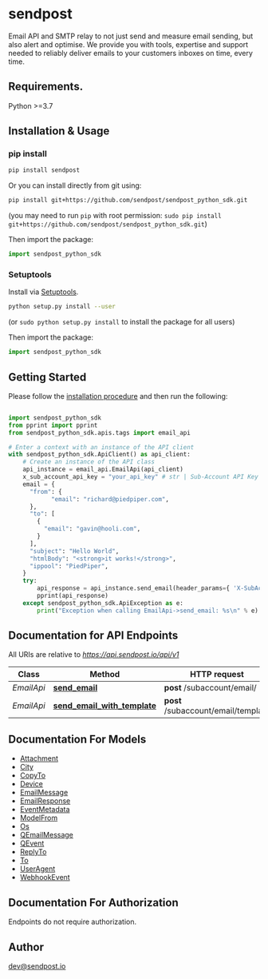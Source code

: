 # sendpost
Email API and SMTP relay to not just send and measure email sending, but also alert and optimise. We provide you with tools, expertise and support needed to reliably deliver emails to your customers inboxes on time, every time.

## Requirements.

Python &gt;&#x3D;3.7


## Installation & Usage
### pip install

```sh
pip install sendpost
```

Or you can install directly from git using:

```sh
pip install git+https://github.com/sendpost/sendpost_python_sdk.git
```
(you may need to run `pip` with root permission: `sudo pip install git+https://github.com/sendpost/sendpost_python_sdk.git`)

Then import the package:
```python
import sendpost_python_sdk
```

### Setuptools

Install via [Setuptools](http://pypi.python.org/pypi/setuptools).

```sh
python setup.py install --user
```
(or `sudo python setup.py install` to install the package for all users)

Then import the package:
```python
import sendpost_python_sdk
```

## Getting Started

Please follow the [installation procedure](#installation--usage) and then run the following:

```python

import sendpost_python_sdk
from pprint import pprint
from sendpost_python_sdk.apis.tags import email_api

# Enter a context with an instance of the API client
with sendpost_python_sdk.ApiClient() as api_client:
    # Create an instance of the API class
    api_instance = email_api.EmailApi(api_client)
    x_sub_account_api_key = "your_api_key" # str | Sub-Account API Key
    email = {
      "from": {
            "email": "richard@piedpiper.com",
      },
      "to": [
        {
          "email": "gavin@hooli.com",
        }
      ],
      "subject": "Hello World",
      "htmlBody": "<strong>it works!</strong>",
      "ippool": "PiedPiper",
    }
    try:
        api_response = api_instance.send_email(header_params={ 'X-SubAccount-ApiKey': x_sub_account_api_key}, body=email)
        pprint(api_response)
    except sendpost_python_sdk.ApiException as e:
        print("Exception when calling EmailApi->send_email: %s\n" % e)
```

## Documentation for API Endpoints

All URIs are relative to *https://api.sendpost.io/api/v1*

Class | Method | HTTP request | Description
------------ | ------------- | ------------- | -------------
*EmailApi* | [**send_email**](docs/apis/tags/EmailApi.md#send_email) | **post** /subaccount/email/ | 
*EmailApi* | [**send_email_with_template**](docs/apis/tags/EmailApi.md#send_email_with_template) | **post** /subaccount/email/template | 

## Documentation For Models

 - [Attachment](docs/models/Attachment.md)
 - [City](docs/models/City.md)
 - [CopyTo](docs/models/CopyTo.md)
 - [Device](docs/models/Device.md)
 - [EmailMessage](docs/models/EmailMessage.md)
 - [EmailResponse](docs/models/EmailResponse.md)
 - [EventMetadata](docs/models/EventMetadata.md)
 - [ModelFrom](docs/models/ModelFrom.md)
 - [Os](docs/models/Os.md)
 - [QEmailMessage](docs/models/QEmailMessage.md)
 - [QEvent](docs/models/QEvent.md)
 - [ReplyTo](docs/models/ReplyTo.md)
 - [To](docs/models/To.md)
 - [UserAgent](docs/models/UserAgent.md)
 - [WebhookEvent](docs/models/WebhookEvent.md)

## Documentation For Authorization

 Endpoints do not require authorization.


## Author

dev@sendpost.io

```